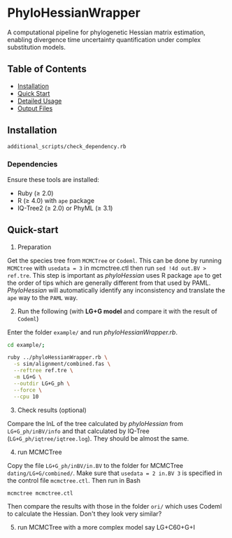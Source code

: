 # PhyloHessianWrapper

A computational pipeline for phylogenetic Hessian matrix estimation, enabling divergence time uncertainty quantification under complex substitution models.

## Table of Contents
- [Installation](#installation)
- [Quick Start](#Quick-start)
- [Detailed Usage](#detailed-usage)
- [Output Files](#output-files)

## Installation
```bash
additional_scripts/check_dependency.rb
```

### Dependencies
Ensure these tools are installed:
- Ruby (≥ 2.0)
- R (≥ 4.0) with `ape` package
- IQ-Tree2 (≥ 2.0) or PhyML (≥ 3.1)

## Quick-start
1. Preparation

Get the species tree from `MCMCTree` or `Codeml`. This can be done by running `MCMCtree` with `usedata = 3` in mcmctree.ctl then run `sed !4d out.BV > ref.tre`. This step is important as *phyloHessian* uses R package `ape` to get the order of tips which are generally different from that used by PAML. *PhyloHessian* will automatically identify any inconsistency and translate the `ape` way to the `PAML` way.

2. Run the following (with **LG+G model** and compare it with the result of `Codeml`)

Enter the folder `example/` and run *phyloHessianWrapper.rb*.

```bash
cd example/;

ruby ../phyloHessianWrapper.rb \
  -s sim/alignment/combined.fas \
  --reftree ref.tre \
  -m LG+G \
  --outdir LG+G_ph \
  --force \
  --cpu 10
```

3. Check results (optional)

Compare the lnL of the tree calculated by *phyloHessian* from `LG+G_ph/inBV/info` and that calculated by IQ-Tree (`LG+G_ph/iqtree/iqtree.log`). They should be almost the same.

4. run MCMCTree

Copy the file `LG+G_ph/inBV/in.BV` to the folder for MCMCTree `dating/LG+G/combined/`. Make sure that `usedata = 2 in.BV 3` is specified in the control file `mcmctree.ctl`. Then run in Bash
```bash
mcmctree mcmctree.ctl
```

Then compare the results with those in the folder `ori/` which uses Codeml to calculate the Hessian. Don't they look very similar?

5. run MCMCTree with a more complex model say LG+C60+G+I


